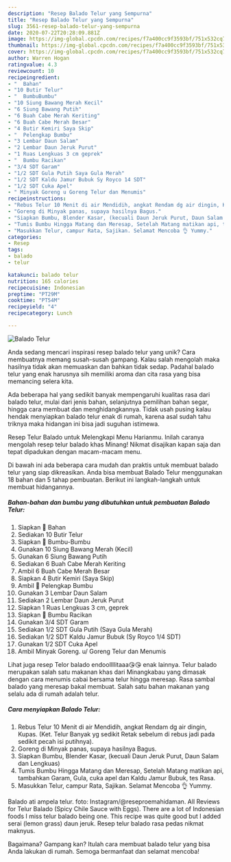 ```yaml
---
description: "Resep Balado Telur yang Sempurna"
title: "Resep Balado Telur yang Sempurna"
slug: 3561-resep-balado-telur-yang-sempurna
date: 2020-07-22T20:28:09.881Z
image: https://img-global.cpcdn.com/recipes/f7a400cc9f3593bf/751x532cq70/balado-telur-foto-resep-utama.jpg
thumbnail: https://img-global.cpcdn.com/recipes/f7a400cc9f3593bf/751x532cq70/balado-telur-foto-resep-utama.jpg
cover: https://img-global.cpcdn.com/recipes/f7a400cc9f3593bf/751x532cq70/balado-telur-foto-resep-utama.jpg
author: Warren Hogan
ratingvalue: 4.3
reviewcount: 10
recipeingredient:
- "  Bahan"
- "10 Butir Telur"
- "  BumbuBumbu"
- "10 Siung Bawang Merah Kecil"
- "6 Siung Bawang Putih"
- "6 Buah Cabe Merah Keriting"
- "6 Buah Cabe Merah Besar"
- "4 Butir Kemiri Saya Skip"
- "  Pelengkap Bumbu"
- "3 Lembar Daun Salam"
- "2 Lembar Daun Jeruk Purut"
- "1 Ruas Lengkuas 3 cm geprek"
- "  Bumbu Racikan"
- "3/4 SDT Garam"
- "1/2 SDT Gula Putih Saya Gula Merah"
- "1/2 SDT Kaldu Jamur Bubuk Sy Royco 14 SDT"
- "1/2 SDT Cuka Apel"
- " Minyak Goreng u Goreng Telur dan Menumis"
recipeinstructions:
- "Rebus Telur 10 Menit di air Mendidih, angkat Rendam dg air dingin, Kupas. (Ket. Telur Banyak yg sedikit Retak sebelum di rebus jadi pada sedikit pecah isi putihnya)."
- "Goreng di Minyak panas, supaya hasilnya Bagus."
- "Siapkan Bumbu, Blender Kasar, (kecuali Daun Jeruk Purut, Daun Salam dan Lengkuas)"
- "Tumis Bumbu Hingga Matang dan Meresap, Setelah Matang matikan api, tambahkan Garam, Gula, cuka apel dan Kaldu Jamur Bubuk, tes Rasa."
- "Masukkan Telur, campur Rata, Sajikan. Selamat Mencoba 👌 Yummy."
categories:
- Resep
tags:
- balado
- telur

katakunci: balado telur 
nutrition: 165 calories
recipecuisine: Indonesian
preptime: "PT29M"
cooktime: "PT54M"
recipeyield: "4"
recipecategory: Lunch

---
```



![Balado Telur](https://img-global.cpcdn.com/recipes/f7a400cc9f3593bf/751x532cq70/balado-telur-foto-resep-utama.jpg)

Anda sedang mencari inspirasi resep balado telur yang unik? Cara membuatnya memang susah-susah gampang. Kalau salah mengolah maka hasilnya tidak akan memuaskan dan bahkan tidak sedap. Padahal balado telur yang enak harusnya sih memiliki aroma dan cita rasa yang bisa memancing selera kita.

Ada beberapa hal yang sedikit banyak mempengaruhi kualitas rasa dari balado telur, mulai dari jenis bahan, selanjutnya pemilihan bahan segar, hingga cara membuat dan menghidangkannya. Tidak usah pusing kalau hendak menyiapkan balado telur enak di rumah, karena asal sudah tahu triknya maka hidangan ini bisa jadi suguhan istimewa.

Resep Telur Balado untuk Melengkapi Menu Harianmu. Inilah caranya mengolah resep telur balado khas Minang! Nikmat disajikan kapan saja dan tepat dipadukan dengan macam-macam menu.


Di bawah ini ada beberapa cara mudah dan praktis untuk membuat balado telur yang siap dikreasikan. Anda bisa membuat Balado Telur menggunakan 18 bahan dan 5 tahap pembuatan. Berikut ini langkah-langkah untuk membuat hidangannya.

<!--inarticleads1-->

##### Bahan-bahan dan bumbu yang dibutuhkan untuk pembuatan Balado Telur:

1. Siapkan  📝 Bahan
1. Sediakan 10 Butir Telur
1. Siapkan  📝 Bumbu-Bumbu
1. Gunakan 10 Siung Bawang Merah (Kecil)
1. Gunakan 6 Siung Bawang Putih
1. Sediakan 6 Buah Cabe Merah Keriting
1. Ambil 6 Buah Cabe Merah Besar
1. Siapkan 4 Butir Kemiri (Saya Skip)
1. Ambil  📝 Pelengkap Bumbu
1. Gunakan 3 Lembar Daun Salam
1. Sediakan 2 Lembar Daun Jeruk Purut
1. Siapkan 1 Ruas Lengkuas 3 cm, geprek
1. Siapkan  📝 Bumbu Racikan
1. Gunakan 3/4 SDT Garam
1. Sediakan 1/2 SDT Gula Putih (Saya Gula Merah)
1. Sediakan 1/2 SDT Kaldu Jamur Bubuk (Sy Royco 1/4 SDT)
1. Gunakan 1/2 SDT Cuka Apel
1. Ambil  Minyak Goreng. u/ Goreng Telur dan Menumis


Lihat juga resep Telor balado endoollllitaaa😘😘 enak lainnya. Telur balado merupakan salah satu makanan khas dari Minangkabau yang dimasak dengan cara menumis cabai bersama telur hingga meresap. Rasa sambal balado yang meresap bakal membuat. Salah satu bahan makanan yang selalu ada di rumah adalah telur. 

<!--inarticleads2-->

##### Cara menyiapkan Balado Telur:

1. Rebus Telur 10 Menit di air Mendidih, angkat Rendam dg air dingin, Kupas. (Ket. Telur Banyak yg sedikit Retak sebelum di rebus jadi pada sedikit pecah isi putihnya).
1. Goreng di Minyak panas, supaya hasilnya Bagus.
1. Siapkan Bumbu, Blender Kasar, (kecuali Daun Jeruk Purut, Daun Salam dan Lengkuas)
1. Tumis Bumbu Hingga Matang dan Meresap, Setelah Matang matikan api, tambahkan Garam, Gula, cuka apel dan Kaldu Jamur Bubuk, tes Rasa.
1. Masukkan Telur, campur Rata, Sajikan. Selamat Mencoba 👌 Yummy.


Balado ati ampela telur. foto: Instagram/@reseproemahidaman. All Reviews for Telur Balado (Spicy Chile Sauce with Eggs). There are a lot of Indonesian foods I miss telur balado being one. This recipe was quite good but I added serai (lemon grass) daun jeruk. Resep telur balado rasa pedas nikmat maknyus. 

Bagaimana? Gampang kan? Itulah cara membuat balado telur yang bisa Anda lakukan di rumah. Semoga bermanfaat dan selamat mencoba!
